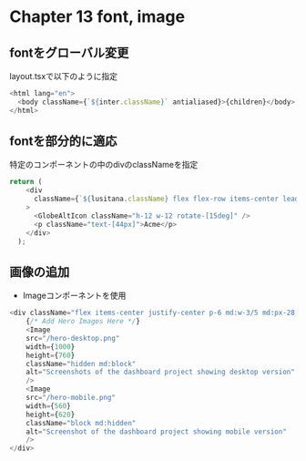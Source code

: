 # Chapter 13 font, image

## fontをグローバル変更
layout.tsxで以下のように指定
```ts
<html lang="en">
  <body className={`${inter.className}` antialiased}>{children}</body>
</html>
```

## fontを部分的に適応
特定のコンポーネントの中のdivのclassNameを指定
```ts
return (
    <div
      className={`${lusitana.className} flex flex-row items-center leading-none text-white`}
    >
      <GlobeAltIcon className="h-12 w-12 rotate-[15deg]" />
      <p className="text-[44px]">Acme</p>
    </div>
  );
```

## 画像の追加
- Imageコンポーネントを使用

```ts
<div className="flex items-center justify-center p-6 md:w-3/5 md:px-28 md:py-12">
    {/* Add Hero Images Here */}
    <Image
    src="/hero-desktop.png"
    width={1000}
    height={760}
    className="hidden md:block"
    alt="Screenshots of the dashboard project showing desktop version"
    />
    <Image
    src="/hero-mobile.png"
    width={560}
    height={620}
    className="block md:hidden"
    alt="Screenshot of the dashboard project showing mobile version"
    />
</div>
```